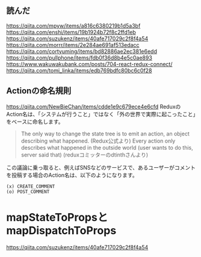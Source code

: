 ## 読んだ
https://qiita.com/mpyw/items/a816c6380219b1d5a3bf
https://qiita.com/enshi/items/19b1924b72f8c2ffd1eb
https://qiita.com/suzukenz/items/40afe717029c2f8f4a54
https://qiita.com/morrr/items/2e284ae691af513edacc
https://qiita.com/cortyuming/items/bd82886ae2ec381e6edd
https://qiita.com/pullphone/items/fdb0f36d8b4e5c0ae893
https://www.wakuwakubank.com/posts/704-react-redux-connect/
https://qiita.com/tomi_linka/items/edb769bdfc80bc6c0f28

## Actionの命名規則
https://qiita.com/NewBieChan/items/cdde1e9c679ece4e6cfd
ReduxのAction名は、「システムが行うこと」ではなく「外の世界で実際に起こったこと」をベースに命名します。  

> The only way to change the state tree is to emit an action, an object describing what happened. (Redux公式より)
> Every action only describes what happened in the outside world (user wants to do this, server said that) (reduxコミッターのdtinthさんより)

この議論に乗っ取ると、例えばSNSなどのサービスで、あるユーザーがコメントを投稿する場合のAction名は、以下のようになります。
```
(x) CREATE_COMMENT
(o) POST_COMMENT
```

# mapStateToPropsとmapDispatchToProps
https://qiita.com/suzukenz/items/40afe717029c2f8f4a54